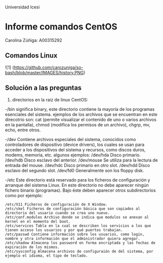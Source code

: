 Universidad Icesi

# Informe comandos CentOS

 Carolina Zúñiga: A00315292

## Comandos Linux

![1] (https://github.com/carozuniga/so-bash/blob/master/IMAGES/history.PNG)

## Solución a las preguntas 

1. directorios en la raiz de linux CentOS:

  -/bin
  significa binary, este directorio contiene la mayoría de los programas  esenciales del sistema. ejemplos de los archivos que se encuentran en este direcotrio son: cat (permite visualizar el contenido de uno o varios archivos en la pantalla), chmod (modifica los permisos de un archivo), chgrp, mv, echo, entre otros.
  
  -/dev 
  Contiene archivos especiales del sistema, conocidos como controladores de dispositivo (device drivers), los cuales se usan para acceder a los dispositivos del sistema y recursos, como discos duros, modems, memoria, etc. algunos ejemplos: 
    /dev/hda Disco primario.
    /dev/hdb Disco esclavo del anterior.
    /dev/mouse Se utiliza para la lectura de entrada del mouse.
    /dev/hdc Disco primario en otro slot.
    /dev/hdd Disco esclavo del segundo slot.
    /dev/fd0 Generalmente son los floppy disk.
    
  -/etc 
  Este directorio está reservado para los ficheros de configuración y arranque del sistema Linux. En este directorio no debe aparecer ningún fichero binario (programas). Bajo éste deben aparecer otros subdirectorios como por ejemplo:

    /etc/X11 Ficheros de configuración de X Window.
    /etc/skel Ficheros de configuración básica que son copiados al directorio del usuario cuando se crea uno nuevo.
    /etc/conf.modules Archivo donde se indica que modulos se anexan al kernel en el momento del boot.
    /etc/services Tabla en la cual se describen los servicios a los que tienen acceso los usuarios y por qué puertos trabajan.
    /etc/passwd Contiene información sobre los usuarios, como login, nombre y otra información que el administrador quiera agregar.
    /etc/shadow Almacena los password en forma encriptada y las fechas de expiración de los mismos.
    /etc/sysconfig Almacena archivos de configuraión de del sistema, por ejemplo el idioma, el tipo de teclado.
  
    
